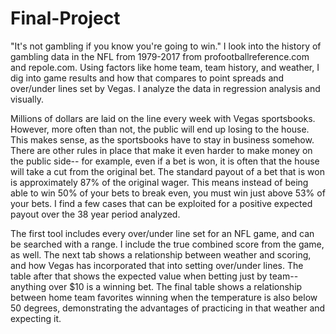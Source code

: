 # Final-Project
"It's not gambling if you know you're going to win." 
I look into the history of gambling data in the NFL from 1979-2017 from profootballreference.com and repole.com. Using factors like home team, team history, and weather, I dig into game results and how that compares to point spreads and over/under lines set by Vegas. I analyze the data in regression analysis and visually.

Millions of dollars are laid on the line every week with Vegas sportsbooks. However, more often than not, the public will end up losing to the house. This makes sense, as the sportsbooks have to stay in business somehow. There are other rules in place that make it even harder to make money on the public side-- for example, even if a bet is won, it is often that the house will take a cut from the original bet. The standard payout of a bet that is won is approximately 87% of the original wager. This means instead of being able to win 50% of your bets to break even, you must win just above 53% of your bets. I find a few cases that can be exploited for a positive expected payout over the 38 year period analyzed.

The first tool includes every over/under line set for an NFL game, and can be searched with a range. I include the true combined score from the game, as well. The next tab shows a relationship between weather and scoring, and how Vegas has incorporated that into setting over/under lines. The table after that shows the expected value when betting just by team-- anything over $10 is a winning bet. The final table shows a relationship between home team favorites winning when the temperature is also below 50 degrees, demonstrating the advantages of practicing in that weather and expecting it.
